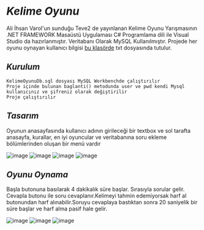 # _Kelime_ _Oyunu_

Ali İhsan Varol'un sunduğu Teve2 de yayınlanan Kelime Oyunu Yarışmasının .NET FRAMEWORK Masaüstü Uygulaması
C# Programlama dili ile Visual Studio da hazırlanmıştır.
Veritabanı Olarak MySQL Kullanılmıştır.
Projede her oyunu oynayan kullanıcı bilgisi [bu klasörde](https://github.com/iremakalp/KelimeOyunu/tree/master/bin/Debug/Belgeler) txt dosyasında tutulur.

## _Kurulum_

    KelimeOyunuDb.sql dosyası MySQL Workbenchde çalıştırılır
    Proje içinde bulunan baglanti() metodunda user ve pwd kendi Mysql kullanıcınız ve şifreniz olarak değiştirilir
    Proje çalıştırılır
    
## _Tasarım_

 Oyunun anasayfasında kullanıcı adının girileceği bir textbox ve sol tarafta anasayfa, kurallar, en iyi oyuncular ve veritabanına soru ekleme bölümlerinden oluşan bir menü vardır 
 
 ![image](https://user-images.githubusercontent.com/71495532/113904935-43705780-97db-11eb-9273-61dcbf0fe825.png)
 ![image](https://user-images.githubusercontent.com/71495532/113904939-45d2b180-97db-11eb-93e2-18f5d5b8a75e.png)
 ![image](https://user-images.githubusercontent.com/71495532/113904950-49663880-97db-11eb-8941-dfb50a74cb1b.png)
 ![image](https://user-images.githubusercontent.com/71495532/113904962-4d925600-97db-11eb-82d1-4f4537cb2880.png) 

## _Oyunu_ _Oynama_

Başla butonuna basılarak 4 dakikalık süre başlar. Sırasıyla sorular gelir. Cevapla butonu ile soru cevaplanır.Kelimeyi tahmin edemiyorsak harf al butonundan harf alınabilir.Soruyu cevaplaya bastıktan sonra 20 saniyelik bir süre başlar ve harf alma pasif hale gelir.

![image](https://user-images.githubusercontent.com/71495532/113905123-7ca8c780-97db-11eb-84bc-1e50ce3983d5.png)
![image](https://user-images.githubusercontent.com/71495532/113905229-98ac6900-97db-11eb-8746-3977dd39679a.png)
![image](https://user-images.githubusercontent.com/71495532/113905535-ec1eb700-97db-11eb-9252-8ac6e3ea73d7.png)



